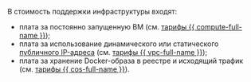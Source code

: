 В стоимость поддержки инфраструктуры входят:
* плата за постоянно запущенную ВМ (см. [тарифы {{ compute-full-name }}](../../../compute/pricing.md));
* плата за использование динамического или статического [публичного IP-адреса](../../../vpc/concepts/address.md#public-addresses) (см. [тарифы {{ vpc-full-name }}](../../../vpc/pricing.md));
* плата за хранение Docker-образа в реестре и исходящий трафик (см. [тарифы {{ cos-full-name }}](../../../cos/pricing.md)).